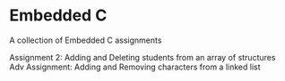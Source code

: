 # Embedded C

A collection of Embedded C assignments 

Assignment 2: Adding and Deleting students from an array of structures
Adv Assignment: Adding and Removing characters from a linked list
